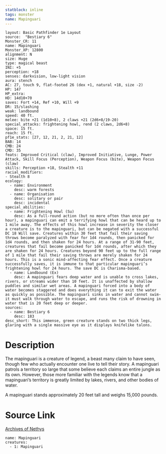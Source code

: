 ```yaml
---
statblock: inline
tags: monster
name: Mapinguari
---
```

```statblock
layout: Basic Pathfinder 1e Layout
source:  "Bestiary 6"
Monster_CR: 11
name: Mapinguari
Monster_XP: 12800
alignment: N
size: Huge
type: magical beast
INI: +5
perception: +18
senses: darkvision, low-light vision
aura: stench
AC: 27, touch 9, flat-footed 26 (dex +1, natural +18, size -2)
HP: 147
HP_extra: 
HD: 14d10+70
saves: Fort +14, Ref +10, Will +9
DR: 15/slashing
weak: landbound
speed: 40 ft.
melee: bite +21 (1d10+8), 2 claws +21 (2d6+8/19-20)
special_attacks: frightening howl, rend (2 claws, 2d6+8)
space: 15 ft.
reach: 15 ft.
pf1e_stats: [27, 12, 21, 2, 21, 12]
BAB: 14
CMB: 24
CMD: 35
feats: Improved Critical (claw), Improved Initiative, Lunge, Power Attack, Skill Focus (Perception), Weapon Focus (bite), Weapon Focus (claw)
skills: Perception +18, Stealth +11
racial_modifiers:
- Stealth 8
ecology:
  - name: Environment
    desc: warm forests
  - name: Organisation
    desc: solitary or pair
    desc: incidental
special_abilities:
  - name: Frightening Howl (Su)
    desc: As a full-round action (but no more often than once per hour), a mapinguari can emit a terrifying howl that can be heard up to 1 mile away. The effects of this howl increase in severity the closer a creature is to the mapinguari, but can be negated with a successful DC 18 Will save. Creatures within 30 feet that fail their saving throws become paralyzed with fear for 1d4 rounds, then panicked for 1d4 rounds, and then shaken for 24 hours. At a range of 31-90 feet, creatures that fail become panicked for 1d4 rounds, after which they are shaken for 24 hours. Creatures beyond 90 feet up to the full range of 1 mile that fail their saving throws are merely shaken for 24 hours. This is a sonic mind-affecting fear effect. Once a creature successfully saves, it is immune to that particular mapinguari’s frightening howl for 24 hours. The save DC is Charisma-based.
  - name: Landbound (Ex)
    desc: A mapinguari fears deep water and is unable to cross lakes, rivers, or streams wider than 10 feet. It is unaffected by shallow puddles and similar wet areas. A mapinguari forced into a body of water becomes staggered and does everything it can to exit the water as quickly as possible. The mapinguari sinks in water and cannot swim-it must walk through water to escape, and runs the risk of drowning in water that is 20 feet deep or deeper.
sources:
  - name: Bestiary 6
    desc: 183
desc_short: This immense, green creature stands on two thick legs, glaring with a single massive eye as it displays knifelike talons.
```
# Description
The mapinguari is a creature of legend, a beast many claim to have seen, though few who actually encounter one live to tell their story. A mapinguari patrols a territory so large that some believe each claims an entire jungle as its own. However, those more familiar with the legends know that a mapinguari’s territory is greatly limited by lakes, rivers, and other bodies of water. 

A mapinguari stands approximately 20 feet tall and weighs 15,000 pounds.
# Source Link
[Archives of Nethys](https://aonprd.com/MonsterDisplay.aspx?ItemName=Mapinguari)
```encounter-table
name: Mapinguari
creatures:
  - 1: Mapinguari
```
